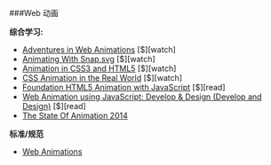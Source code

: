 ###Web 动画

**综合学习:**
<ul>
<li><a href="https://www.codeschool.com/courses/adventures-in-web-animations" target="_blank">Adventures in Web Animations</a> [$][watch]</li>
<li><a href="https://webdesign.tutsplus.com/courses/animating-with-snapsvg" target="_blank">Animating With Snap.svg</a> [$][watch]</li>
<li><a href="https://frontendmasters.com/courses/animation-storytelling-html5-css3/" target="_blank">Animation in CSS3 and HTML5</a> [$][watch]</li>
<li><a href="https://webdesign.tutsplus.com/courses/css-animation-in-the-real-world" target="_blank">CSS Animation in the Real World</a> [$][watch]</li>
<li><a href="http://www.amazon.com/Foundation-HTML5-Animation-JavaScript-Lamberta/dp/1430236655/ref=sr_1_3" target="_blank">Foundation HTML5 Animation with JavaScript</a> [$][read]</li>
<li><a href="http://www.amazon.com/Web-Animation-using-JavaScript-Develop-ebook/dp/B00UNKXVDU/ref=sr_1_1" target="_blank">Web Animation using JavaScript: Develop &amp; Design (Develop and Design)</a> [$][read]</li>
<li><a href="http://www.smashingmagazine.com/2014/11/the-state-of-animation-2014/" target="_blank">The State Of Animation 2014</a></li>
</ul>

**标准/规范**
<ul>
<li><a href="https://w3c.github.io/web-animations/" target="_blank">Web Animations</a></li>
</ul>
